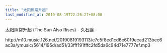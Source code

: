 ```yaml
---
title: "太阳照常升起"
last_modified_at: 2019-08-19T22:26:27+08:00
---
```

太阳照常升起 (The Sun Also Rises) - 久石譲

<p>http://m10.music.126.net/20190819193113/e7c5f8ed1cd6e6019ecad213bec6ac3a/ymusic/5614/195d/ad51/33fff191fffc2fd5da6c94d71e7777ef.mp3</p>
